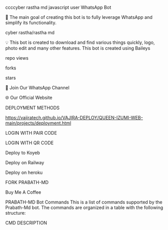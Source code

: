 ccccyber rastha md javascript user  WhatsApp  Bot

🔮 The main goal of creating this bot is to fully leverage WhatsApp and simplify its functionality.


cyber rastha/rastha md



💡 This bot is created to download and find various things quickly, logo, photo edit and many other features. This bot is created using Baileys



repo views

forks

stars



🎉 Join Our WhatsApp Channel


🌐 Our Official Website



DEPLOYMENT METHODS

https://vajiratech.github.io/VAJIRA-DEPLOY/QUEEN-IZUMI-WEB-main/projects/deployment.html


LOGIN WITH PAIR CODE

LOGIN WITH QR CODE


Deploy to Koyeb

Deploy on Railway

Deploy on heroku


FORK PRABATH-MD

Buy Me A Coffee

PRABATH-MD Bot Commands
This is a list of commands supported by the Prabath-Md bot. The commands are organized in a table with the following structure:

CMD	DESCRIPTION	
